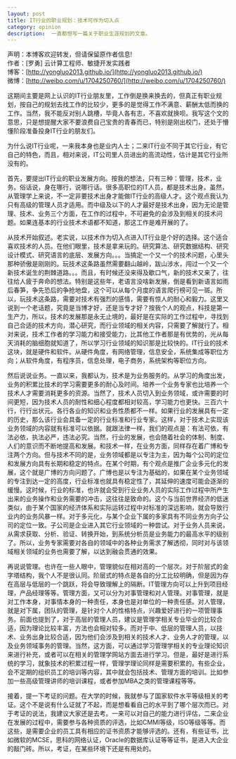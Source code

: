 ```yaml
---
layout: post
title: IT行业的职业规划：技术可作为切入点
category: opinion
description:  一直都想写一篇关于职业生涯规划的文章。
---
```


声明：本博客欢迎转发，但请保留原作者信息!      
作者：[罗勇] 云计算工程师、敏捷开发实践者    
博客：[http://yongluo2013.github.io/](http://yongluo2013.github.io/)    
微博：[http://weibo.com/u/1704250760/](http://weibo.com/u/1704250760/)    

这期间主要是网上认识的IT行业朋友里，工作倒是换来换去的，但真正有职业规划，按自己的规划去找工作的比较少，更多的是觉得工作不满意、薪酬太低而换的工作。当然，我不能反对别人跳槽，毕竟人各有志，不喜欢就换呗。我写这个文的意思，只是想提醒大家不要浪费自己宝贵的青春而已，特别是刚出校门，还处于懵懂阶段准备投身IT行业的朋友们。 

为什么说IT行业呢，一来我本身也是业内人士；二来IT行业不同于其它行业，有它自己的特色，而且，相对来说，IT公司里人员进出的高流动性，估计是其它行业所没有的。 

首先，要提出IT行业的职业发展方向。按我的想法，只有三种：管理，技术，业务。俗话说，身在哪行，说哪行话。很多高职位的IT人员，都是技术出身。虽然，从管理学上来说，不一定非要技术出身才能做IT行业的高级人才。这个观点我认为只有高级的管理人员才适用。而中级及以下的人才最好是技术出身，因为无论是管理、技术、业务三个方面，在工作的过程中，不可避免的会涉及到相关的技术问题。如果连基本的行业技术术语都不知道，那这工作是难开展的了。 

从技术开始叙述。老实说，以技术作为切入点进入IT行业是个好的选择。这个适合喜欢技术的人员。在他们眼里，技术是拿来玩的。研究算法、研究数据结构、研究设计模式、研究语言的底层、发展方向。。。当搞定一个又一个的技术问题，心里头那种骄傲是刚刚的。玩技术这条路虽然需要翻山越岭，跋山涉水，闯过一个又一个新技术诞生的荆棘道路。。。而且，有时候还没来得及歇口气，新的技术又来了，往往给人疲于奔命的想法。特别是这些年，老语言没啥新发展，倒是看到新语言如雨后春笋，争先恐后的争抢地盘，这个可以从每个月度的语言爬行榜可见一斑。所以，玩技术这条路，需要对技术有强烈的感情，需要有惊人的耐心和毅力。这里又说到一个老话题，究竟是当博才好，还是当专才好？按我个人的观点，科技是第一生产力，所以，技术的发展那是永无止境的，最好是在实际的工作过程中，寻找到自己合适的技术方向，潜心研究，而行业领域的相关内容，只需要了解就行了。相对来说，技术工作者的学习能力和接受能力，比其他工作者那是有优势的，光从每天消耗的脑细胞就知道了，所以学习行业领域的知识那是比较快的。IT行业的技术这块，就是硬件和软件。从硬件角度，有网络管理，信息安全，系统集成等职位方向；从软件角度，有程序员，信息处理，电子商务，系统架构等职位方向。 

然后说说业务。一直以来，我都认为，技术是为业务服务的。从学习的角度出发，业务的积累比技术的学习需要更多的耐心及时间。培养一个业务专家也比培养一个技术人才需要消耗更多的资源。当然了，技术人员切入到业务领域，或许需要的时间更短，因为技术人员的耐性和细心程度都相对较高，学习能力也更快。三百六十行，行行出状元。各行各业的知识和业务性质都不一样。如果行业的发展具有一定的历史，那么该行业会具备一定的行业标准和行业专家。这样，对于技术上实现该业务领域的内容就有标准可以依据。就跟法律一样，我们的观点是：有法可依，有法必依，执法必严，违法必究。当然，行业的发展，也会随着社会的体制、制度、人们的意识而不断地提高和发展。和技术一样，在业务方面，同样存在着广博和专注两个方向。但与技术不同的是，业务领域都是以专注为主，因为每个公司的定位和发展方向具有长期和稳定的特点。在某个时期，有个观点是推广企业多元化的发展，这个就是广博的方向问题了。广博也是以专注为基础的，如果在某个业务领域的专注到达一定的高度，行业标准也就具有稳定性了，其延伸的速度可能会逐渐的缓慢。这时候，行业的标准，也许就会受到行业业务人员的实际工作过程中所产生出来的业务操作和业务需要的冲击，这往往是致命的。这个与当前世界经济的低迷类似，由于某个国家的经济体系和实际运转过程中对标准的深远影响，就会导致行业内的业务风暴一样。对于多元化，与某个企业下属的多家具有不同业务方向子公司的定位一致。子公司是企业进入其它行业领域的一种尝试。对于业务人员来说，从需求获取、分析、验证、转换开始，到系统分析员是业务能力的最高水平的级别了。所以，业务专家需要对各自的领域中的各种业务需求了解透彻，同时对与该领域相关领域的业务也需要了解，以达到融会贯通的效果。 

再说说管理。也许在一些人眼中，管理貌似在相对高的一个层次。对于阶层式的金字塔结构，我个人不是很认同。阶层式的特点是各自的分工比较明确，但是因为存在高层与低层的一个跳跃，将会导致理解上的隔断。IT管理方向可以上升到项目经理，产品经理等等。管理方面，又可以分为对事管理和对人管理。对事管理，就是对工作本身，对事情本身的一种责任，本身也是对单位的一种责任感。对人管理，就是对下属，团队的管理，是针对个人的性格特点，兴趣爱好进行的一项管理事务。前面也提到了，对于高层的管理人员，建议是管理学相关专业毕业的比较合适，因为理论比较丰富，方法也会相对较多。而对于中、低层的管理人员，以技术、业务出身比较合适，因为他们会涉及到相关的技术人才、业务人才的管理，以及业务领域事务的管理。当然，这方面，可以通过学习管理学相关的专业理论知识来进行补充，或者可以在相关的管理学网站方面去进行学习。但是，最好是进行系统的学习，就象技术的积累过程一样，管理学理论同样是需要积累的。有些企业，会不定期的组织员工的培训等内容，其中就会包括技术、管理方面的培训。比如参加一些高级管理讲师的培训课程，或者参加MBA之类的管理课程等等。

接着，提一下考证的问题。在大学的时候，我就参与了国家软件水平等级相关的考证。这个不是说有什么证就了不起，而是想看看自己的水平到了哪个层次而已。对于考证的说法，我建议大家还是去考。一来可以对自己的能力进行评估，二来企业在发展的过程中，需要参与各种资质的评选，比如CMMI等级，ISO等级等等。而这些，是需要企业的员工具有相应的证书资质才能够评选的。还有，有些证书，比如微软的MCSE，思科的网络认证，Oracle的数据库认证等等证书，是进入大企业的敲门砖。所以，考证，在某些环境下还是有用处的。